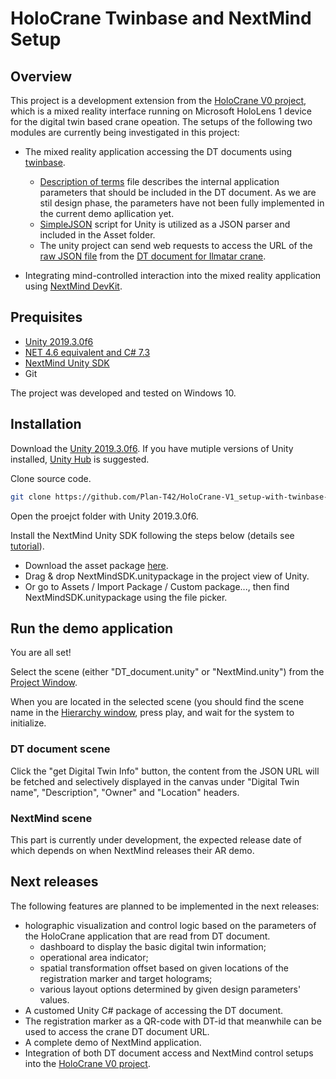 # HoloCrane Twinbase and NextMind Setup

## Overview
This project is a development extension from the [HoloCrane V0 project](https://github.com/Plan-T42/HoloCrane-V0.git), which is a mixed reality interface running on Microsoft HoloLens 1 device for the digital twin based crane opeation.
The setups of the following two modules are currently being investigated in this project:
 
* The mixed reality application accessing the DT documents using [twinbase](https://github.com/twinbase/twinbase).  
    * [Description of terms](https://github.com/Plan-T42/HoloCrane-V1_setup-with-twinbase-and-NextMind/blob/master/Descriptions%20of%20terms.md) file describes the internal application parameters that should be included in the DT document. As we are stil design phase, the parameters have not been fully implemented in the current demo apllication yet. 
    * [SimpleJSON](https://github.com/HenrikPoulsen/SimpleJSON) script for Unity is utilized as a JSON parser and included in the Asset folder.    
    * The unity project can send web requests to access the URL of the [raw JSON file](https://dtw.dtp.fi/crane-ilmatar/index.json) from the [DT document for Ilmatar crane](https://dtw.dtp.fi/crane-ilmatar/).

* Integrating mind-controlled interaction into the mixed reality application using [NextMind DevKit](https://www.next-mind.com/documentation).



## Prequisites

- [Unity 2019.3.0f6](https://unity3d.com/get-unity/download/archive)
- [NET 4.6 equivalent and C# 7.3](https://docs.unity3d.com/2019.3/Documentation/Manual/CSharpCompiler.html)
- [NextMind Unity SDK](https://www.next-mind.com/documentation/unity-sdk/download/)
- Git

The project was developed and tested on Windows 10. 

## Installation 

Download the [Unity 2019.3.0f6](https://unity3d.com/get-unity/download/archive). 
If you have mutiple versions of Unity installed, [Unity Hub](https://docs.unity3d.com/Manual/GettingStartedInstallingHub.html) is suggested.

Clone source code.
```sh
git clone https://github.com/Plan-T42/HoloCrane-V1_setup-with-twinbase-and-NextMind.git
```

Open the proejct folder with Unity 2019.3.0f6.

Install the NextMind Unity SDK following the steps below (details see [tutorial](https://www.next-mind.com/documentation/unity-sdk/download/)). 

- Download the asset package [here](https://nextmind-sdk.s3-eu-west-1.amazonaws.com/unity/NextMindSDK.unitypackage).
- Drag & drop NextMindSDK.unitypackage in the project view of Unity.
- Or go to Assets / Import Package / Custom package..., then find NextMindSDK.unitypackage using the file picker.


## Run the demo application

You are all set!

Select the scene (either "DT_document.unity" or "NextMind.unity") from the [Project Window](https://docs.unity3d.com/Manual/UsingTheEditor.html).

When you are located in the selected scene (you should find the scene name in the [Hierarchy window](https://docs.unity3d.com/Manual/UsingTheEditor.html), press play, and wait for the system to initialize. 

### DT document scene

Click the "get Digital Twin Info" button, the content from the JSON URL will be fetched and selectively displayed in the canvas under "Digital Twin name", "Description", "Owner" and "Location" headers. 

### NextMind scene 

This part is currently under development, the expected release date of which depends on when NextMind releases their AR demo. 

## Next releases

The following features are planned to be implemented in the next releases:

- holographic visualization and control logic based on the parameters of the HoloCrane application that are read from DT document.
  - dashboard to display the basic digital twin information;
  - operational area indicator; 
  - spatial transformation offset based on given locations of the registration marker and target holograms;
  - various layout options determined by given design parameters' values.
- A customed Unity C# package of accessing the DT document.
- The registration marker as a QR-code with DT-id that meanwhile can be used to access the crane DT document URL.  
- A complete demo of NextMind application.
- Integration of both DT document access and NextMind control setups into the [HoloCrane V0 project](https://github.com/Plan-T42/HoloCrane-V0.git).
